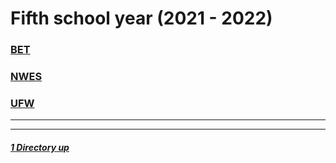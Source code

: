 # Fifth school year (2021 - 2022)

### [BET](./BET/)
### [NWES](./NWES/)
### [UFW](./UFW/)

----
----

##### [1 Directory up](./../)